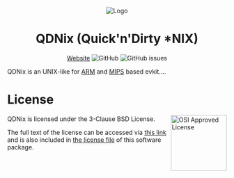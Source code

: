 <div align="center">

![Logo](https://qdnix.d0p1.eu/assets/img/logo.png)

# QDNix (Quick'n'Dirty *NIX)

[Website](https://qdnix.d0p1.eu)
![GitHub](https://img.shields.io/github/license/d0p1s4m4/QDNix?logoColor=white&style=flat-square)
![GitHub issues](https://img.shields.io/github/issues/d0p1s4m4/QDNix?style=flat-square)

</div>

QDNix is an UNIX-like for [ARM](src/sys/arm/README.md) and [MIPS](src/sys/mips/README.md) based evkit....

# License

<img src="https://opensource.org/wp-content/uploads/2022/10/osi-badge-dark.svg" align="right" height="128px" alt="OSI Approved License">

QDNix is licensed under the 3-Clause BSD License.

The full text of the license can be accessed via [this link](https://opensource.org/licenses/BSD-3-Clause) and is also included in [the license file](LICENSE) of this software package.
